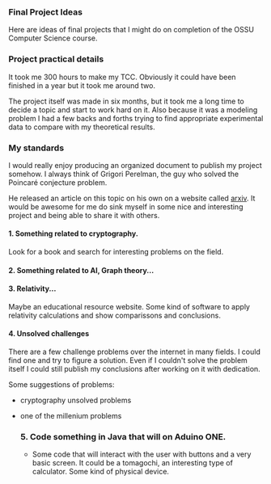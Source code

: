 ### Final Project Ideas 

Here are ideas of final projects that I might do on completion of the OSSU Computer Science course.

### Project practical details
It took me 300 hours to make my TCC. Obviously it could have been finished in a year but it took me around two. 

The project itself was made in six months, but it took me a long time to decide a topic and start to work hard on it. Also because it was a modeling problem I had a few backs and forths trying to find appropriate experimental data to compare with my theoretical results.

### My standards

I would really enjoy producing an organized document to publish my project somehow. I always think of Grigori Perelman, the guy who solved the Poincaré conjecture problem.

He released an article on this topic on his own on a website called [arxiv](https://arxiv.org/). It would be awesome for me do sink myself in some nice and interesting project and being able to share it with others.

#### 1. Something related to **cryptography**. 

Look for a book and search for interesting problems on the field.

#### 2. Something related to **AI, Graph theory**...

#### 3. **Relativity**...
Maybe an educational resource website.
Some kind of software to apply relativity calculations and show comparissons and conclusions.

#### 4. Unsolved challenges
There are a few challenge problems over the internet in many fields. I could find one and try to figure a solution. Even if I couldn't solve the problem itself I could still publish my conclusions after working on it with dedication.

Some suggestions of problems:

- cryptography unsolved problems
- one of the millenium problems

  ### 5. Code something in Java that will on Aduino ONE.
  - Some code that will interact with the user with buttons and a very basic screen. It could be a tomagochi, an interesting type of calculator. Some kind of physical device.
